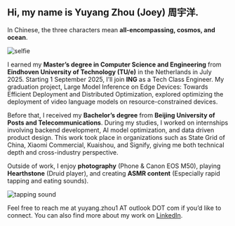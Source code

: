 ## Hi, my name is Yuyang Zhou (Joey) 周宇洋.

In Chinese, the three characters mean **all-encompassing, cosmos, and ocean**.

![selfie](https://imgurlcrcz.oss-cn-hangzhou.aliyuncs.com/img/202508150224874.png)

I earned my **Master’s degree in Computer Science and Engineering** from **Eindhoven University of Technology (TU/e)** in the Netherlands in July 2025. Starting 1 September 2025, I’ll join **ING** as a Tech Class Engineer. My graduation project, Large Model Inference on Edge Devices: Towards Efficient Deployment and Distributed Optimization, explored optimizing the deployment of video language models on resource-constrained devices.

Before that, I received my **Bachelor’s degree** from **Beijing University of Posts and Telecommunications**. During my studies, I worked on internships involving backend development, AI model optimization, and data driven product design. This work took place in organizations such as State Grid of China, Xiaomi Commercial, Kuaishou, and Signify, giving me both technical depth and cross-industry perspective.

Outside of work, I enjoy **photography** (Phone & Canon EOS M50), playing **Hearthstone** (Druid player), and creating **ASMR content** (Especially rapid tapping and eating sounds).

![tapping sound](https://imgurlcrcz.oss-cn-hangzhou.aliyuncs.com/img/202508150244274.png)

Feel free to reach me at yuyang.zhou1 AT outlook DOT com if you’d like to connect.
You can also find more about my work on [LinkedIn](https://www.linkedin.com/in/joeyzhou5/).

